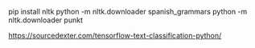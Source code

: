 pip install nltk
python -m nltk.downloader spanish_grammars
python -m nltk.downloader punkt


https://sourcedexter.com/tensorflow-text-classification-python/